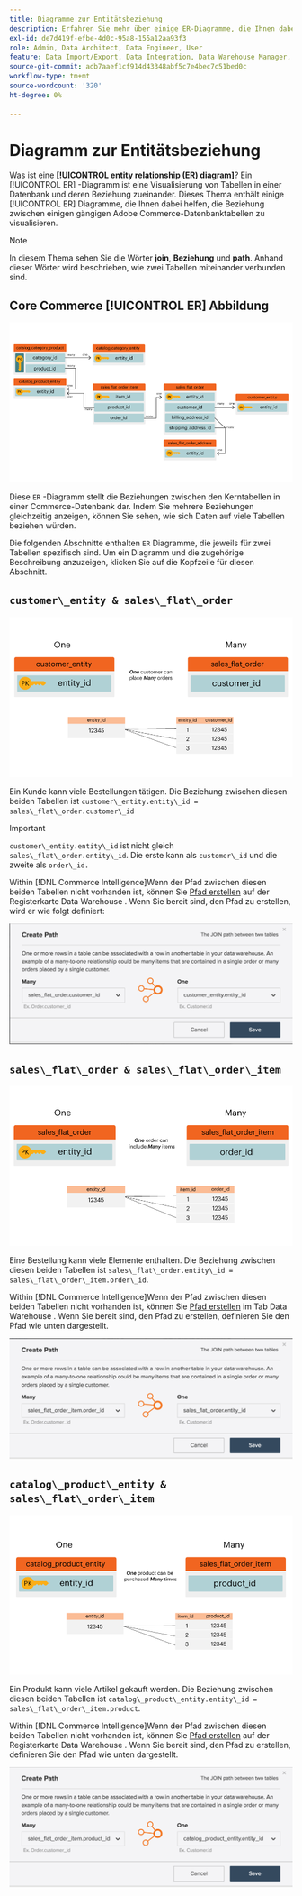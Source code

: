 ```yaml
---
title: Diagramme zur Entitätsbeziehung
description: Erfahren Sie mehr über einige ER-Diagramme, die Ihnen dabei helfen, die Beziehung zwischen einer Handvoll gängiger Commerce-Datenbanktabellen zu visualisieren.
exl-id: de7d419f-efbe-4d0c-95a8-155a12aa93f3
role: Admin, Data Architect, Data Engineer, User
feature: Data Import/Export, Data Integration, Data Warehouse Manager, Commerce Tables
source-git-commit: adb7aaef1cf914d43348abf5c7e4bec7c51bed0c
workflow-type: tm+mt
source-wordcount: '320'
ht-degree: 0%

---
```


# Diagramm zur Entitätsbeziehung

Was ist eine **[!UICONTROL entity relationship (ER) diagram]**? Ein [!UICONTROL ER] -Diagramm ist eine Visualisierung von Tabellen in einer Datenbank und deren Beziehung zueinander. Dieses Thema enthält einige [!UICONTROL ER] Diagramme, die Ihnen dabei helfen, die Beziehung zwischen einigen gängigen Adobe Commerce-Datenbanktabellen zu visualisieren.

>[!NOTE]
>
>In diesem Thema sehen Sie die Wörter **join**, **Beziehung** und **path**. Anhand dieser Wörter wird beschrieben, wie zwei Tabellen miteinander verbunden sind.

## Core Commerce [!UICONTROL ER] Abbildung

![4_DB_Chart](../../assets/4_DB_Chart.png)

Diese `ER` -Diagramm stellt die Beziehungen zwischen den Kerntabellen in einer Commerce-Datenbank dar. Indem Sie mehrere Beziehungen gleichzeitig anzeigen, können Sie sehen, wie sich Daten auf viele Tabellen beziehen würden.

Die folgenden Abschnitte enthalten `ER` Diagramme, die jeweils für zwei Tabellen spezifisch sind. Um ein Diagramm und die zugehörige Beschreibung anzuzeigen, klicken Sie auf die Kopfzeile für diesen Abschnitt.

## `customer\_entity & sales\_flat\_order`

![Ein Kunde, viele Bestellungen](../../assets/2_OneCustomerManyOrders.png)

Ein Kunde kann viele Bestellungen tätigen. Die Beziehung zwischen diesen beiden Tabellen ist `customer\_entity.entity\_id = sales\_flat\_order.customer\_id`

>[!IMPORTANT]
>
>`customer\_entity.entity\_id` ist nicht gleich `sales\_flat\_order.entity\_id`. Die erste kann als `customer\_id` und die zweite als `order\_id.`

Within [!DNL Commerce Intelligence]Wenn der Pfad zwischen diesen beiden Tabellen nicht vorhanden ist, können Sie [Pfad erstellen](../data-warehouse-mgr/create-paths-calc-columns.md) auf der Registerkarte Data Warehouse . Wenn Sie bereit sind, den Pfad zu erstellen, wird er wie folgt definiert:

![](../../assets/SFO___CE_path.png)

## `sales\_flat\_order & sales\_flat\_order\_item`

![1_OneOrderManyItems](../../assets/1_OneOrderManyItems.png)

Eine Bestellung kann viele Elemente enthalten. Die Beziehung zwischen diesen beiden Tabellen ist `sales\_flat\_order.entity\_id = sales\_flat\_order\_item.order\_id`.

Within [!DNL Commerce Intelligence]Wenn der Pfad zwischen diesen beiden Tabellen nicht vorhanden ist, können Sie [Pfad erstellen](../data-warehouse-mgr/create-paths-calc-columns.md) im Tab Data Warehouse . Wenn Sie bereit sind, den Pfad zu erstellen, definieren Sie den Pfad wie unten dargestellt.

![](../../assets/SFOI___SFO_path.png)

## `catalog\_product\_entity & sales\_flat\_order\_item`

![3_OneProductManyTimes](../../assets/3_OneProductManyTimes.png)

Ein Produkt kann viele Artikel gekauft werden. Die Beziehung zwischen diesen beiden Tabellen ist `catalog\_product\_entity.entity\_id = sales\_flat\_order\_item.product`.

Within [!DNL Commerce Intelligence]Wenn der Pfad zwischen diesen beiden Tabellen nicht vorhanden ist, können Sie [Pfad erstellen](../data-warehouse-mgr/create-paths-calc-columns.md) auf der Registerkarte Data Warehouse . Wenn Sie bereit sind, den Pfad zu erstellen, definieren Sie den Pfad wie unten dargestellt.

![](../../assets/SFOI___CPE_path.png)
